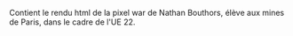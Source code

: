Contient le rendu html de la pixel war de Nathan Bouthors, élève aux mines de Paris, dans le cadre de l'UE 22.
